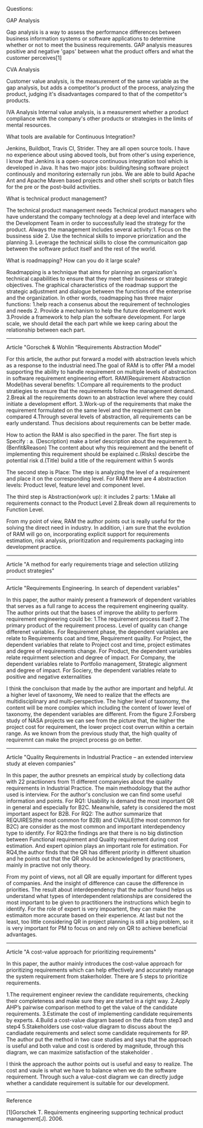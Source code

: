 Questions:

GAP Analysis

Gap analysis is a way to assess the performance differences between business information systems or software applications to determine whether or not to meet the business requirements. GAP analysis measures positive and negative 'gaps' between what the product offers and what the customer perceives[1]
 
CVA Analysis

Customer value analysis, is the measurement of the same variable as the gap analysis, but adds a competitor's product of the process, analyzing the product, judging it's disadvantages compared to that of the competitor's products.

IVA Analysis
Internal value analysis, is a measurement whether a product compliance with the company's other products or strategies in the limits of mental resources.

What tools are available for Continuous Integration?

Jenkins, Buildbot, Travis CI, Strider. They are all open source tools.
I have no experience about using aboved tools, but from other's using experience, I know that Jenkins is a open-source continuous integration tool which is developed in Java. It has two major jobs: building/tesing software project continously and monitoring externally run jobs. We are able to build Apache Ant and Apache Maven based projects and other shell scripts or batch files for the pre or the post-build activities.

What is technical product management?

The technical product management needs Technical product managers who have understand the company technology at a deep level and interface with the Development Team in order to successfully lead the strategy for the product. Always the management includes several activity:1. Focus on the bussiness side   2. Use the technical skills to imporve priorization and the planning 3. Leverage the technical skills to close the communicaiton gap between the software prduct itself and the rest of the world.

What is roadmapping? How can you do it large scale?

Roadmapping is a technique that aims for planning an organization's technical capabilities to ensure that they meet their business or strategic objectives. The graphical characteristics of the roadmap support the strategic adjustment and dialogue between the functions of the enterprise and the organization. In other words, roadmapping has three major functions: 1.help reach a consenus about the requirement of technologies and needs 2. Provide a mechanism to help the future development work 3.Provide a framework to help plan the software development.
For large scale, we should detail the each part while we keep caring about the relationship between each part.


----------------------------------------------------------------------------------------------------------------------------------------

Article "Gorschek & Wohlin “Requirements Abstraction Model"

For this article, the author put forward a model with abstraction levels which as a response to the industrial need.The goal of RAM is to offer PM a model supporting the ability to handle requirement on multiple levels of abstraction in software requirement engineering effort.
RAM(Requirement Abstraction Model)has several benefits:
1.Compare all requirements to the product stratiegies to ensure that the requirements follow the management demand.
2.Break all the requirements down to an abstraction level where they could initiate a development effort. 
3.Work-up of the requirements that make the requirement formulated on the same level and the requirement can be compared
4.Through several levels of abstraction, all requirements can be early understand. Thus decisions about requirements can be better made.

How to action the RAM is also specified in the parer.
The fisrt step is Specify :
a. (Description) make a brief description about the requirement b.(Benfit&Reason) The content about why this requirement and the benefit of implementing this requirement should be explained c.(Risks) descirbe the potential risk d.(Title) build a title of the requirement within 5 words

The second step is Place:
The step is analyzing the level of a requirement and place it on the corresponding level. For RAM there are 4 abstraction levels: Product level, feature level and component level.

The third step is Abstraction(work up):
it includes 2 parts: 1.Make all requirements connact to the Product Level 2.Break down all requirements to Function Level.

From my point of view, RAM the author points out is really useful for the solving the direct need in industry. In addition, i am sure that the evolution of RAM will go on, incorporating explicit support for requirements estimation, risk analysis, prioritization and requirements packaging into development practice. 

----------------------------------------------------------------------------------------------------------------------------------------

Article "A method for early requirements triage and selection utilizing product strategies"

----------------------------------------------------------------------------------------------------------------------------------------
Article "Requirements Engineering. In search of dependent variables"

In this paper, the author mainly present a framework of dependent variables that serves as a full range to access the requirement engineering quality.
The author prints out that the bases of improve the ability to perform requirement engineering could be: 1.The requirement process itself 2.The primary product of the requirement process.
Level of quality can change differenet variables.
For Requirement phase, the dependent variables are relate to Requirements coat and time, Requirement quality.
For Project, the dependent variables that relate to Project cost and time, project estimates and degree of requirements change. 
For Product, the dependent variables relate requirment selection and degree of impact.
For Company, the dependent variables relate to Portfolio management, Strategic alignment and degree of impact.
For Sociery, the dependent variables relate to positive and negative externalities

I think the concluison that made by the author are important and helpful. At a higher level of taxonomy, We need to realize that the effects are multidisciplinary and multi-perspective. The higher level of taxonomy, the content will be more complex which including the content of lower level of taxonomy, the dependent variables are different.
From the figure 2.Forsberg study of NASA projects we can see from the picture that, the higher the project cost for requirement, the lower project cost overrun within a certain range. As we known from the previous study that, the high quality of requiremnt can make the project process go on better.

----------------------------------------------------------------------------------------------------------------------------------------
Article "Quality Requirements in Industrial Practice – an extended interview study at eleven companies"

In this paper, the author presnets an empirical study by collectiong data with 22 practiioners from 11 different companyies about the quality requirements in Industrial Practice. The main methodology that the author used is interview.
For the author's conclusion we can find some useful information and points.
For RQ1: Usability is demand the most important QR in general and especially for B2C. Meanwhile, safety is considered the most important aspect for B2B. For RQ2: The author summarize that REQUIRES(the most common for B2B) and CVAULE(the most common for B2C) are consider as the most common and important interdependency type to identify. For RQ3:the findings are that there is no big distinction between Functional requirement and Quality requirement during cost estimation. And expert opinion plays an important role for estimation. For RQ4,the author finds that the QR has different priority in different situation and he points out that the QR should be acknowledged by practitioners, mainly in practive not only theory.

From my point of views, not all QR are equally important for different types of companies. And the insight of difference can cause the difference in priorities. The result about interdependency that the author found helps us understand what types of interdependent relationships are considered the most important to be given to practitioners the instructions which begin to identify. For the role of expert is very impoartent, they can make the estimaiton more accurate based on their experience. At last but not the least, too little considering QR in project planning is still a big problem, so it is very important for PM to focus on and rely on QR to achieve beneficial advantages. 

----------------------------------------------------------------------------------------------------------------------------------------

Article "A cost-value approach for prioritizing requirements"

In this paper, the author mainly introduces the cost-value approach for prioritizing requirements which can help effectively and accurately manage the system requirement from stakerholder.
There are 5 steps to prioritize requirements.

1.The requirement engineer review the candidate requirements, checking their completeness and make sure they are started in a right way.
2.Apply AHP’s pairwise comparison method to get the value of the candidate requirements.
3.Estimate the cost of implementing candidate requirements by experts.
4.Build a cost-value diagram based on the data from step3 and step4 
5.Stakeholders use cost-value diagram to discuss about the candiadate requirements and select some candidate requirements for RP.
The author put the method in two case studies and says that the approach is useful and both value and cost is ordered by magnitude, through this diagram, we can maximize satisfaction of the stakeholder .

I think the approach the author points out is useful and easy to realize. The cost and vaule is what we have to balance when we do the software requirement. Through such a value-cost diagram we can directly judge whether a candidate requirement is suitable for our development.


----------------------------------------------------------------------------------------------------------------------------------------

Reference

[1]Gorschek T. Requirements engineering supporting technical product management[J]. 2006.
